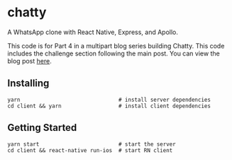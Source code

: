 # chatty

A WhatsApp clone with React Native, Express, and Apollo.

This code is for Part 4 in a multipart blog series building Chatty. This code includes the challenge section following the main post. You can view the blog post [here](https://medium.com/p/8dee7778a170).

## Installing
```
yarn                               # install server dependencies
cd client && yarn                  # install client dependencies
```

## Getting Started
```
yarn start                         # start the server     
cd client && react-native run-ios  # start RN client
```